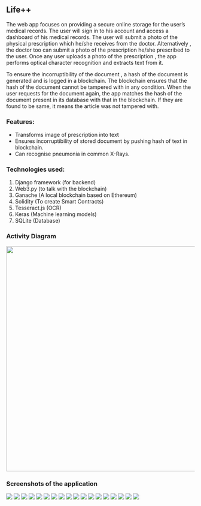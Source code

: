## Life++
The web app focuses on providing a secure online storage for the user’s medical records. The user will sign in to his account and access a dashboard of his medical records. The user will submit a photo of the physical prescription which he/she receives from the doctor. Alternatively , the doctor too can submit a photo of the prescription he/she prescribed to the user. Once any user uploads a photo of the prescription , the app performs optical character recognition and extracts text from it.

To ensure the incorruptibility of the document , a hash of the document is generated and is logged in a blockchain. The blockchain ensures that the hash of the document cannot be tampered with in any condition. When the user requests for the document again, the app matches the hash of the document present in its database with that in the blockchain. If they are found to be same, it means the article was not tampered with.

### Features:
-   Transforms image of prescription into text
-   Ensures incorruptibility of stored document by pushing hash of text in blockchain.
-   Can recognise pneumonia in common X-Rays.

### Technologies used:

1.  Django framework (for backend)
2.  Web3.py (to talk with the blockchain)
3.  Ganache (A local blockchain based on Ethereum)
4.  Solidity (To create Smart Contracts)
5.  Tesseract.js (OCR)
6.  Keras (Machine learning models)
7.  SQLite (Database)

### Activity Diagram

<img src = "https://github.com/dev1911/life_plus_plus/blob/documentation/docs/activity.png" height="600" width="800">

### Screenshots of the application

<img src = "https://github.com/dev1911/life_plus_plus/blob/documentation/docs/1.png">
<img src = "https://github.com/dev1911/life_plus_plus/blob/documentation/docs/2.png">
<img src = "https://github.com/dev1911/life_plus_plus/blob/documentation/docs/3.png">
<img src = "https://github.com/dev1911/life_plus_plus/blob/documentation/docs/4.png">
<img src = "https://github.com/dev1911/life_plus_plus/blob/documentation/docs/7.png">
<img src = "https://github.com/dev1911/life_plus_plus/blob/documentation/docs/8.png">
<img src = "https://github.com/dev1911/life_plus_plus/blob/documentation/docs/9.png">
<img src = "https://github.com/dev1911/life_plus_plus/blob/documentation/docs/10.png">
<img src = "https://github.com/dev1911/life_plus_plus/blob/documentation/docs/11.png">
<img src = "https://github.com/dev1911/life_plus_plus/blob/documentation/docs/12.png">
<img src = "https://github.com/dev1911/life_plus_plus/blob/documentation/docs/13.png">
<img src = "https://github.com/dev1911/life_plus_plus/blob/documentation/docs/18.png">
<img src = "https://github.com/dev1911/life_plus_plus/blob/documentation/docs/14.png">
<img src = "https://github.com/dev1911/life_plus_plus/blob/documentation/docs/6.png">
<img src = "https://github.com/dev1911/life_plus_plus/blob/documentation/docs/5.png">
<img src = "https://github.com/dev1911/life_plus_plus/blob/documentation/docs/15.png">
<img src = "https://github.com/dev1911/life_plus_plus/blob/documentation/docs/16.png">
<img src = "https://github.com/dev1911/life_plus_plus/blob/documentation/docs/17.png">

